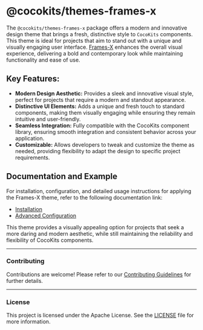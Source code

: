 # @cocokits/themes-frames-x
The `@cocokits/themes-frames-x` package offers a modern and innovative design theme that brings a fresh, distinctive style to `CocoKits` components. This theme is ideal for projects that aim to stand out with a unique and visually engaging user interface.
[Frames-X](https://framesxdesign.com/?aff=wzMlE8) enhances the overall visual experience, delivering a bold and contemporary look while maintaining functionality and ease of use.

## Key Features:
- **Modern Design Aesthetic:** Provides a sleek and innovative visual style, perfect for projects that require a modern and standout appearance.
- **Distinctive UI Elements:** Adds a unique and fresh touch to standard components, making them visually engaging while ensuring they remain intuitive and user-friendly.
- **Seamless Integration:** Fully compatible with the CocoKits component library, ensuring smooth integration and consistent behavior across your application.
- **Customizable:** Allows developers to tweak and customize the theme as needed, providing flexibility to adapt the design to specific project requirements.

## Documentation and Example
For installation, configuration, and detailed usage instructions for applying the Frames-X theme, refer to the following documentation link:

- [Installation](https://angular.cocokits.com/?path=/docs/getting-started-install--docs)
- [Advanced Configuration](https://angular.cocokits.com/?path=/docs/getting-started-advanced-configuration--docs)

This theme provides a visually appealing option for projects that seek a more daring and modern aesthetic, while still maintaining the reliability and flexibility of CocoKits components.


--- 

### Contributing
Contributions are welcome! Please refer to our [Contributing Guidelines](https://github.com/coco-base/cocokits/blob/main/CONTRIBUTING.md) for further details.

--- 

### License
This project is licensed under the Apache License. See the [LICENSE](https://github.com/coco-base/cocokits/blob/main/LICENSE) file for more information.
